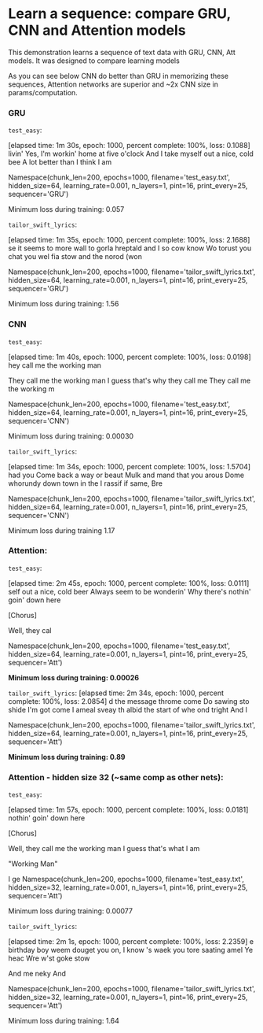 # Learn a sequence: compare GRU, CNN and Attention models

This demonstration learns a sequence of text data with GRU, CNN, Att models.
It was designed to compare learning models

As you can see below CNN do better than GRU in memorizing these sequences, Attention networks are superior and ~2x CNN size in params/computation.


### GRU

`test_easy`:

[elapsed time: 1m 30s, epoch: 1000,  percent complete: 100%, loss: 0.1088]
 livin'
Yes, I'm workin' home at five o'clock
And I take myself out a nice, cold bee
A lot better than I think I am

Namespace(chunk_len=200, epochs=1000, filename='test_easy.txt', hidden_size=64, learning_rate=0.001, n_layers=1, pint=16, print_every=25, sequencer='GRU')

Minimum loss during training: 0.057


`tailor_swift_lyrics`:

[elapsed time: 1m 35s, epoch: 1000,  percent complete: 100%, loss: 2.1688]
se it seems to more wall to gorla hreptald and I so cow know
Wo torust you chat you wel fia stow and the norod (won 

Namespace(chunk_len=200, epochs=1000, filename='tailor_swift_lyrics.txt', hidden_size=64, learning_rate=0.001, n_layers=1, pint=16, print_every=25, sequencer='GRU')

Minimum loss during training: 1.56




### CNN

`test_easy`:

[elapsed time: 1m 40s, epoch: 1000,  percent complete: 100%, loss: 0.0198]
hey call me the working man

They call me the working man
I guess that's why they call me
They call me the working m

Namespace(chunk_len=200, epochs=1000, filename='test_easy.txt', hidden_size=64, learning_rate=0.001, n_layers=1, pint=16, print_every=25, sequencer='CNN')

Minimum loss during training: 0.00030



`tailor_swift_lyrics`:

[elapsed time: 1m 34s, epoch: 1000,  percent complete: 100%, loss: 1.5704]
had you
Come back a way or beaut 
Mulk and mand that you arous
Dome whorundy down town in the I rassif if same,
Bre

Namespace(chunk_len=200, epochs=1000, filename='tailor_swift_lyrics.txt', hidden_size=64, learning_rate=0.001, n_layers=1, pint=16, print_every=25, sequencer='CNN')

Minimum loss during training 1.17




### Attention: 

`test_easy`:

[elapsed time: 2m 45s, epoch: 1000,  percent complete: 100%, loss: 0.0111]
self out a nice, cold beer
Always seem to be wonderin'
Why there's nothin' goin' down here

[Chorus]

Well, they cal

Namespace(chunk_len=200, epochs=1000, filename='test_easy.txt', hidden_size=64, learning_rate=0.001, n_layers=1, pint=16, print_every=25, sequencer='Att')

**Minimum loss during training: 0.00026**


`tailor_swift_lyrics`:
[elapsed time: 2m 34s, epoch: 1000,  percent complete: 100%, loss: 2.0854]
d the message throme come
Do sawing sto shide I'm got come
I ameal sveay th albid the start of whe ond tright
And I 

Namespace(chunk_len=200, epochs=1000, filename='tailor_swift_lyrics.txt', hidden_size=64, learning_rate=0.001, n_layers=1, pint=16, print_every=25, sequencer='Att')

**Minimum loss during training: 0.89**




### Attention - hidden size 32 (~same comp as other nets):

`test_easy`:

[elapsed time: 1m 57s, epoch: 1000,  percent complete: 100%, loss: 0.0181]
nothin' goin' down here

[Chorus]

Well, they call me the working man
I guess that's what I am


"Working Man"

I ge
Namespace(chunk_len=200, epochs=1000, filename='test_easy.txt', hidden_size=32, learning_rate=0.001, n_layers=1, pint=16, print_every=25, sequencer='Att')

Minimum loss during training: 0.00077


`tailor_swift_lyrics`:

[elapsed time: 2m 1s, epoch: 1000,  percent complete: 100%, loss: 2.2359]
e birthday boy weem douget you on, I know
's waek you tore saating ameI
Ye heac
Wre w'st goke stow

And me neky
And 

Namespace(chunk_len=200, epochs=1000, filename='tailor_swift_lyrics.txt', hidden_size=32, learning_rate=0.001, n_layers=1, pint=16, print_every=25, sequencer='Att')

Minimum loss during training: 1.64